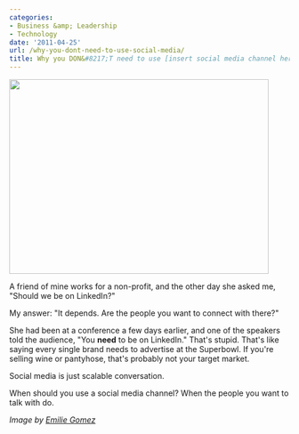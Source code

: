 ```yaml
---
categories:
- Business &amp; Leadership
- Technology
date: '2011-04-25'
url: /why-you-dont-need-to-use-social-media/
title: Why you DON&#8217;T need to use [insert social media channel here]
---
```


<img src="https://gomakethings.com/wp-content/uploads/2011/04/Social-Media-Marketing.jpg" alt="" title="Social-Media-Marketing" width="466" height="350" class="aligncenter size-medium wp-image-527" />

A friend of mine works for a non-profit, and the other day she asked me, "Should we be on LinkedIn?"

My answer: "It depends. Are the people you want to connect with there?"

She had been at a conference a few days earlier, and one of the speakers told the audience, "You <strong>need</strong> to be on LinkedIn." That's stupid. That's like saying every single brand needs to advertise at the Superbowl. If you're selling wine or pantyhose, that's probably not your target market.

Social media is just scalable conversation.

When should you use a social media channel? When the people you want to talk with do.

<em>Image by <a href="http://www.flickr.com/photos/eogez/5433018260/">Emilie Gomez</a></em>